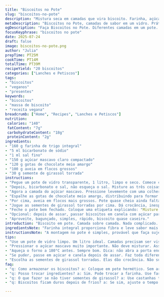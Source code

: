 ```yaml
---
title: "Biscoitos no Pote"
slug: "biscoitos-no-pote"
description: "Mistura seca em camadas que vira biscoito. Farinha, açúcar mascavo, chocolate e aveia. Camadas no pote de vidro. Sem ovo, sem leite, sem nozes. Troca na farinha e chocolate. Meio pão de forma e aveia em floco normal. Passos bagunçados, tempo ligeiro mudou. Rápido, doce, prático. Presente com etiqueta explicativa. Fácil para crianças e quem não manja muito. Coisa simples, gostinho caseiro."
metaDescription: "Biscoitos no Pote, camadas de sabor em um vidro. Prático, gostoso, perfeito para presentear, sabor caseiro e rápido de fazer."
ogDescription: "Faça Biscoitos no Pote. Diferentes camadas em um pote. Rápido, delicioso, fácil de montar. Ideal para um presente cheio de sabor."
focusKeyphrase: "biscoitos no pote"
date: 2025-07-24
draft: false
image: biscoitos-no-pote.png
author: "Julia"
prepTime: PT25M
cookTime: PT14M
totalTime: PT39M
recipeYield: "20 biscoitos"
categories: ["Lanches e Petiscos"]
tags:
- "biscoitos"
- "veganos"
- "presentes"
keywords:
- "biscoitos"
- "massa de biscoito"
- "receita vegana"
breadcrumb: ["Home", "Recipes", "Lanches e Petiscos"]
nutrition: 
 calories: "140"
 fatContent: "7g"
 carbohydrateContent: "18g"
 proteinContent: "2g"
ingredients:
- "160 g farinha de trigo integral"
- "5 ml bicarbonato de sódio"
- "1 ml sal fino"
- "150 g açúcar mascavo claro compactado"
- "120 g gotas de chocolate meio amargo"
- "100 g aveia em flocos grossos"
- "30 g semente de girassol torrada"
instructions:
- "Pegue um pote de vidro transparente, 1 litro, limpo e seco. Comece com a farinha integral, jogue direto no fundo, espalhe bem."
- "Depois, bicarbonato e sal, não esqueça o sal. Misture as três coisas secas só no pote, sem raspar as laterais."
- "Agora a camada do açúcar mascavo. Pressione levemente com uma colher pra ficar compactado, mas não apalpado."
- "Espalhe as gotas de chocolate meio amargo, distribuindo para formar uma camada visível."
- "Por cima, aveia em flocos mais grossos. Pote quase cheio ainda falta o toque final."
- "Jogue as sementes de girassol torradas por cima. Dá crocância, inesperado e legal."
- "Feche o pote bem fechado. Coloque uma etiqueta explicando: "Misture o conteúdo em uma tigela, adicione 60 ml óleo vegetal e 60 ml água, mexa até formar massa, modele bolinhas, asse em forno 180°C por 14 minutos"."
- "Opcional: depois de assar, passar biscoitos em canela com açúcar para dar tempero brasileiro."
- "Aproveite, bagunçado, simples, rápido, biscoito quase caseiro."
introduction: "Biscoito em pote. Camada sobre camada. Nada complicado. Você separa, empilha, presenteia. Coisa prática para quem gosta de cozinhar rápido tentando parecer gourmet. Troca a farinha normal por integral, mais saudável. Chocolate preferido meio amargo, mais forte, menos doce. Aveia trocada para flocos grossos, mais textura. Semente de girassol entra para um twist crocante e inesperado, muda padrão. Pote é de 1 litro, não de meio, fica mais volumoso, visual legal. Receita restrita, sem ovo e lácteos, classifica bem para veganos e intolerantes. O tempo de forno leve redução, 14 minutos, deixa biscoito macio por dentro."
ingredientsNote: "Farinha integral proporciona fibra e leve sabor mais rústico, troca direta da tradicional, deixa mais saudável e textura diferente. Bicarbonato e sal, básicos para reação e sabor. Açúcar mascavo, claro, dá leve humidade e aroma diferente do comum. Chocolate meio amargo, mais firme, menos doce, afinal, quem curte adição de sabor amargo. Aveia em flocos grossos ao invés da rápida confere textura, sensação ao morder. Sementes de girassol torradas oferecem crunch e nutrição, fonte de gordura boa. Ingredientes montados em camadas no pote, visual arrumado, relembra presente manual. O pote é selo da receita, 1 litro, mais volume que padrão, é pra impressionar no visual. Ingredientes combinados para ser confiável, prático e atrativo, sem complicação e tudo fácil de armazenar."
instructionsNote: "A montagem no pote é simples, provável que faça sujeira mínima, e resulta numa divisão visual legal das camadas. Ajuda para o presente ficar bonito e organizado. Pressionar o açúcar mascavo é importante para não misturar tudo automaticamente e manter as camadas definidas. Usar colher sem misturar demais para não fazer interação entre ingredientes e manter o efeito visual intacto. Fechar o pote bem garante frescor e conservação. A etiqueta explicativa deve detalhar o passo da mistura que exige líquidos, porque o remetente não envia material úmido. Forno 180 graus, tempo ligeiramente reduzido, deve ficar crocante, mas macio por dentro, dica importante para não queimar. Final opcional com canela e açúcar é brasileiríssima, com toque mais doce e perfume característico. O preparo final pode ser uma atividade divertida para crianças e adultos, mistura rápida e asse, tudo simples. A receita foca na simplicidade, prática e apresentação, nada elaborado, só sabor razoável e atrativo visual."
tips:
- "Use um pote de vidro limpo. Um litro ideal. Camadas precisam ser visíveis. Comece com a farinha, bem compactada. Sem misturar tudo. Cada ingrediente separado."
- "Pressionar o açúcar mascavo muito importante. Não deve misturar. Assim, fica tudo com graça. Cada camada, um sabor diferente. Folguinha na hora de misturar. Depois é mais gostoso."
- "Aqueça o forno a 180°C antes. Sempre bom. Dica: não abra a porta enquanto assa. Mantenha o calor. Assim, asse uniformemente. Biscoitos ficam macios por dentro e crocantes por fora."
- "Se puder, passe em açúcar e canela depois de assar. Faz toda diferença. Um toque brasileiro. É sabor e aroma que encanta. Pequeno detalhe, grande impacto."
- "Escolha as sementes de girassol torradas. Elas dão crocância. Não substitui por nada. Esse twist muda tudo. Biscoito não é só doce. Tem que ter textura também."
faq:
- "q: Como armazenar os biscoitos? a: Coloque em pote hermético. Sem ar, ficam frescos. Não use plástico direto. Dura mais em vidro."
- "q: Posso trocar ingredientes? a: Sim. Pode trocar a farinha. Use farinha de aveia. Também chocolate. Troca por chocolate ao leite."
- "q: O que fazer se não tiver sementes de girassol? a: Use castanhas trituradas. Ou quinoa. Fica diferente, mas bom. Mistura sabores."
- "q: Biscoitos ficam duros depois de frios? a: Se sim, ajuste o tempo do forno. Reduzir um pouco. Assar rápido, mantém maciez. É bom monitorar sempre."

---
```

